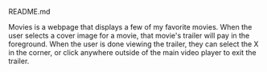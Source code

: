 README.md

Movies is a webpage that displays a few of my favorite movies. When the user selects a cover image for a movie, that movie's trailer will pay in the foreground. When the user is done viewing the trailer, they can select the X in the corner, or click anywhere outside of the main video player to exit the trailer. 

